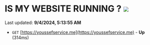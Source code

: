 # IS MY WEBSITE RUNNING ? [![](https://img.shields.io/static/v1?label=Sponsor&message=%E2%9D%A4&logo=GitHub&color=%23fe8e86)](https://github.com/sponsors/Youssef-Lehmam)

Last updated: **9/4/2024, 5:13:55 AM**

- `GET` [https://youssefservice.me](https://youssefservice.me) - **Up** (314ms)
